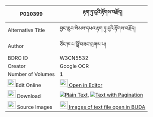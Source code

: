 |P010399|རྟག་ཏུ་ངུའི་རྟོགས་བརྗོད། 
| --- | --- 
|Alternative Title |བྱང་ཆུབ་སེམས་དཔའ་རྟག་ཏུ་ངུའི་རྟོགས་བརྗོད།
|Author| ཙོང་ཁ་པ་བློ་བཟང་གྲགས་པ།
|BDRC ID | W3CN5532
|Creator | Google OCR
|Number of Volumes| 1
|<img width="25" src="https://img.icons8.com/color/25/000000/edit-property.png">Edit Online| [<img width="25" src="https://avatars.githubusercontent.com/u/45091458?s=200&v=4"> Open in Editor](http://editor.openpecha.org/P010399)
|<img width="25" src="https://img.icons8.com/fluent/48/000000/download-2.png"/>  Download | [![](https://img.icons8.com/color/20/000000/txt.png)Plain Text](https://github.com/Openpecha/P010399/releases/download/v2/tak_tu_ngu_tokjo_plain_P010399.zip), [![](https://img.icons8.com/color/20/000000/txt.png)Text with Pagination](https://github.com/Openpecha/P010399/releases/download/v2/tak_tu_ngu_tokjo_pages_P010399.zip)
|<img width="25" src="https://img.icons8.com/plasticine/100/000000/pictures-folder.png"/>  Source Images | [<img width="25" src="https://library.bdrc.io/icons/BUDA-small.svg"> Images of text file open in BUDA](https://library.bdrc.io/show/bdr:W3CN5532)